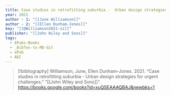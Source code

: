 ```yaml
---
title: Case studies in retrofitting suburbia -  Urban design strategies for urgent challenges
year: 2021
author - 1: "[[June Williamson]]"
author - 2: "[[Ellen Dunham-Jones]]"
key: "[[@Williamson2021-sz]]"
publisher: "[[John Wiley and Sons]]"
tags:
  - EPubs-Books
  - _BibTex-to-MD-Git
  - ePub
  - AEC
---
```


> [!bibliography]
> Williamson, June, Ellen Dunham-Jones. 2021. “Case studies in retrofitting suburbia -  Urban design strategies for urgent challenges.” "[[John Wiley and Sons]]". https://books.google.com/books?id=xuQSEAAAQBAJ&newbks=1